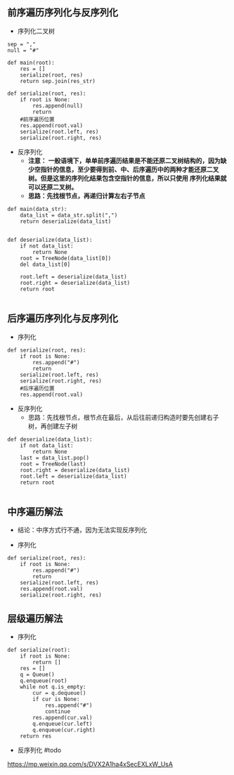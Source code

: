 
## 前序遍历序列化与反序列化
- 序列化二叉树
```
sep = ","
null = "#"

def main(root):
	res = []
	serialize(root, res)
	return sep.join(res_str)

def serialize(root, res):
	if root is None:
		res.append(null)
		return 
	#前序遍历位置
	res.append(root.val)
	serialize(root.left, res)
	serialize(root.right, res)

```

- 反序列化
	- **注意： 一般语境下，单单前序遍历结果是不能还原二叉树结构的，因为缺少空指针的信息，至少要得到前、中、后序遍历中的两种才能还原二叉树。但是这里的序列化结果包含空指针的信息，所以只使用 序列化结果就可以还原二叉树。**
	- **思路：先找根节点，再递归计算左右子节点**
```
def main(data_str):
	data_list = data_str.split(",")
	return deserialize(data_list)


def deserialize(data_list):
	if not data_list:
		return None
	root = TreeNode(data_list[0])
	del data_list[0]

	root.left = deserialize(data_list)	
	root.right = deserialize(data_list)
	return root
	
```



## 后序遍历序列化与反序列化
- 序列化
```
def serialize(root, res):
	if root is None:
		res.append("#")
		return
	serialize(root.left, res)
	serialize(root.right, res)
	#后序遍历位置
	res.append(root.val)

```

- 反序列化
	- 思路：先找根节点，根节点在最后，从后往前递归构造时要先创建右子树，再创建左子树

```
def deserialize(data_list):
	if not data_list:
		return None
	last = data_list.pop()
	root = TreeNode(last)
	root.right = deserialize(data_list)
	root.left = deserialize(data_list)
	return root
	
```


## 中序遍历解法
- 结论：中序方式行不通，因为无法实现反序列化

- 序列化
```
def serialize(root, res):
	if root is None:
		res.append("#")
		return 
	serialize(root.left, res)
	res.append(root.val)
	serialize(root.right, res)
```


## 层级遍历解法
- 序列化
```
def serialize(root):
	if root is None:
		return []
	res = []
	q = Queue()
	q.enqueue(root)
	while not q.is_empty:
		cur = q.dequeue()
		if cur is None:
			res.append("#")
			continue
		res.append(cur.val)
		q.enqueue(cur.left)
		q.enqueue(cur.right)
	return res
```

- 反序列化
#todo

https://mp.weixin.qq.com/s/DVX2A1ha4xSecEXLxW_UsA


